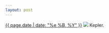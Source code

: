 ```yaml
---
layout: post
---
```


<p>
  <time><a href="/305">{{ page.date | date: "%e %B, %Y" }}</a></time>
  <a href="/305"><img src="{{ site.assets_url }}/305.jpg"/></a>
  <span>Kepler.</span>
</p>
